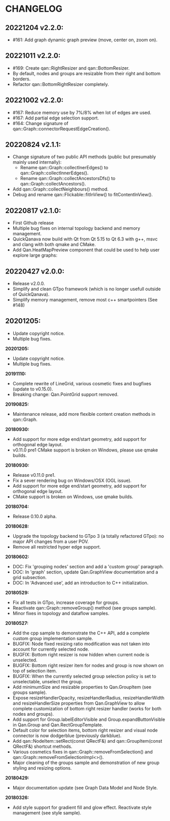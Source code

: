 # CHANGELOG

## 20221204 v2.2.0:
- #161: Add graph dynamic graph preview (move, center on, zoom on).

## 20221011 v2.2.0:
- #169: Create qan::RightResizer and qan::BottomResizer.
- By default, nodes and groups are resizable from their right and bottom borders.
- Refactor qan::BottomRightResizer completely.

## 20221002 v2.2.0:
- #167: Reduce memory use by 7%/8% when lot of edges are used.
- #167: Add partial edge selection support.
- #164: Change signature of qan::Graph::connectorRequestEdgeCreation().

## 20220824 v2.1.1:
- Change signature of two public API methods (public but presumably mainly used internally):
  - Rename qan::Graph::collectInerEdges() to qan::Graph::collectInnerEdges().
  - Rename qan::Graph::collectAncestorsDfs() to qan::Graph::collectAncestors().
- Add qan::Graph::collectNeighbours() method.
- Debug and rename qan::Flickable::fitInView() to fitContentInView().

## 20220817 v2.1.0:
- First Github release 
- Multiple bug fixes on internal topology backend and memory management.
- QuickQanava now build with Qt from Qt 5.15 to Qt 6.3 with g++, msvc and clang with both qmake and CMake.
- Add Qan.HeatMapPreview component that could be used to help user explore large graphs:

## 20220427 v2.0.0:
- Release v2.0.0.
- Simplify and clean GTpo framework (which is no longer usefull outside of QuickQanava).
- Simplify memory management, remove most c++ smartpointers (See #148)

## 20201205:
- Update copyright notice.
- Multiple bug fixes.

**20201205:** 
+ Update copyright notice.
+ Multiple bug fixes.

**20191110:** 
+ Complete rewrite of LineGrid, various cosmetic fixes and bugfixes (update to v0.15.0).
+ Breaking change: Qan.PointGrid support removed.

**20190825:** 
+ Maintenance release, add more flexible content creation methods in qan::Graph.

**20180930:** 
+ Add support for more edge end/start geometry, add support for orthogonal edge layout.
+ v0.11.0 pre1 CMake support is broken on Windows, please use qmake builds.
    
**20180930:** 
- Release v0.11.0 pre1.
- Fix a sever rendering bug on Windows/OSX (OGL issue).
- Add support for more edge end/start geometry, add support for orthogonal edge layout.
- CMake support is broken on Windows, use qmake builds.
    
**20180704:**

- Release 0.10.0 alpha.

**20180628:**

- Upgrade the topology backend to GTpo 3 (a totally refactored GTpo): no major API changes from a user POV.
- Remove all restricted hyper edge support.

**20180602:**

- DOC: Fix 'grouping nodes' section and add a 'custom group' paragraph.
- DOC: In 'graph' section, update Qan.GraphView documentation and a grid subsection.
- DOC: In 'Advanced use', add an introduction to C++ initialization.

**20180529:**

- Fix all tests in GTpo, increase coverage for groups.
- Reactivate qan::Graph::removeGroup() method (see groups sample).
- Minor fixes in topology and dataflow samples.

**20180527:**

- Add the cpp sample to demonstrate the C++ API, add a complete custom group implementation sample.
- BUGFIX: Node fixed resizing ratio modification was not taken into account for currently selected node.
- BUGFIX: Bottom right resizer is now hidden when current node is unselected.
- BUGFIX: Bottom right resizer item for nodes and group is now shown on top of selection item.
- BUGFIX: When the currently selected group selection policy is set to unselectable, unselect the group.
- Add minimumSize and resizable properties to Qan.GroupItem (see groups sample).
- Expose resizeHandlerOpacity, resizeHandlerRadius, resizeHandlerWidth and resizeHandlerSize properties from Qan.GraphView to allow
  complete customization of bottom right resizer handler (works for both nodes and groups).
- Add support for Group.labelEditorVisible and Group.expandButtonVisible in Qan.Group and Qan.RectGroupTemplate.
- Default color for selection items, bottom right resizer and visual node connector is now dodgerblue (previously darkblue).
- Add qan::NodeItem::setRect(const QRectF&) and qan::GroupItem(const QRectF&) shortcut methods.
- Various cosmetics fixes in qan::Graph::removeFromSelection() and qan::Graph::removeFromSelectionImpl<>().
- Major cleaning of the groups sample and demonstration of new group styling and resizing options.

**20180429:**

- Major documentation update (see Graph Data Model and Node Style.

**20180326:** 

- Add style support for gradient fill and glow effect. Reactivate style management (see style sample).
